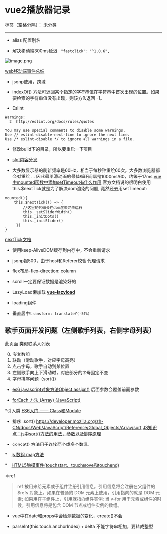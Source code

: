 # vue2播放器记录

标签（空格分隔）： 未分类

---

* alias 配置别名

* 解决移动端300ms延迟
` "fastclick": "^1.0.6",`

![image.png](http://upload-images.jianshu.io/upload_images/4340772-2adac9265b3f6f48.png?imageMogr2/auto-orient/strip%7CimageView2/2/w/1240)

[web移动端事件总结](http://www.jianshu.com/p/6f85e957a725)
* jsonp使用，跨域
*  indexOf() 方法可返回某个指定的字符串值在字符串中首次出现的位置。如果要检索的字符串值没有出现，则该方法返回 -1。

* Eslint

```
Warnings:
  2  http://eslint.org/docs/rules/quotes

You may use special comments to disable some warnings.
Use // eslint-disable-next-line to ignore the next line.
Use /* eslint-disable */ to ignore all warnings in a file.

```

* 修改build下的目录，所以要重启一下项目

* [slot内容分发](https://cn.vuejs.org/v2/guide/components.html#%E4%BD%BF%E7%94%A8-Slot-%E5%88%86%E5%8F%91%E5%86%85%E5%AE%B9)

* 大多数显示器的刷新频率是60Hz，相当于每秒钟重绘60次。大多数浏览器都会对重绘 ... 因此最平滑动画的最佳循环间隔是1000ms/60，约等于17ms
[vue中mounted函数中添加setTimeout有什么作用](https://segmentfault.com/q/1010000010219425ttps://segmentfault.com/q/1010000010219425)
官方文档说的很明白使用this.$nextTick就是为了解决dom渲染的问题, 竟然还去用setTimeout:

```
mounted(){
    this.$nextTick(() => {
        //这里的代码会在dom渲染完毕运行
        this._setSliderWidth()
        this._initDots()
        this._initSlider()
     })
}
```

[nextTick文档](https://cn.vuejs.org/v2/guide/reactivity.html#%E5%BC%82%E6%AD%A5%E6%9B%B4%E6%96%B0%E9%98%9F%E5%88%97)

* 使用keep-AliveDOM缓存到内存中，不会重新请求

* jsonp报500，由于host和Referer校验
    代理请求

* flex布局-flex-direction: column

* scroll一定要保证数据是渲染好的

* LazyLoad懒加载
 **[vue-lazyload](https://github.com/hilongjw/vue-lazyload)**

* loading组件

* 垂直居中`transform: translateY(-50%)`

## 歌手页面开发问题（左侧歌手列表，右侧字母列表）

此页面 类似联系人列表

0. 嵌套数组
1. 联动（滑动歌手，对应字母高亮）
2. 点击字母，歌手自动到某位置
3. 左侧歌手向上下滑动时，对应部分的字母固定不变
4. 字母排序问题（sort()）

* [es6 javascript对象方法Object.assign()](http://blog.csdn.net/qq_30100043/article/details/53422657)
后面参数会覆盖前面参数

* [forEach 方法 (Array) (JavaScript)](http://www.cnblogs.com/joyco773/p/6113748.html)

*引入类
 [ES6入门 —— Class和Module](http://blog.csdn.net/u014695532/article/details/51815025)

* 排序
.sort()
https://developer.mozilla.org/zh-CN/docs/Web/JavaScript/Reference/Global_Objects/Array/sort
[JS知识点：js中sort()方法的用法，参数以及排序原理](https://segmentfault.com/a/1190000000410506)

* concat() 方法用于连接两个或多个数组。

*　[js 数组 map方法](http://www.cnblogs.com/xuan52rock/p/4460949.html)

*　[HTML5触摸事件(touchstart、touchmove和touchend)](http://blog.csdn.net/fuqinyijiu/article/details/41315123)

＊ref
>ref 被用来给元素或子组件注册引用信息。引用信息将会注册在父组件的 $refs 对象上。如果在普通的 DOM 元素上使用，引用指向的就是 DOM 元素; 如果用在子组件上，引用就指向组件实例:
当 v-for 用于元素或组件的时候，引用信息将是包含 DOM 节点或组件实例的数组。

* vue中在date和props中会检测数据的变化，create()不会

* parseInt(this.touch.anchorIndex) + delta
不能字符串相加，要转成整型
